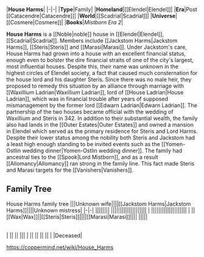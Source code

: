 |**House Harms**|
|-|-|
|**Type**|Family|
|**Homeland**|[[Elendel\|Elendel]]|
|**Era**|Post [[Catacendre\|Catacendre]]|
|**World**|[[Scadrial\|Scadrial]]|
|**Universe**|[[Cosmere\|Cosmere]]|
|**Books**|*Mistborn Era 2*|

**House Harms** is a [[Noble\|noble]] house in [[Elendel\|Elendel]], [[Scadrial\|Scadrial]].
Members include [[Jackstom Harms\|Jackstom Harms]], [[Steris\|Steris]] and [[Marasi\|Marasi]].
Under Jackstom's care, House Harms had grown into a house with an excellent financial status, enough even to bolster the dire financial straits of one of the city's largest, most influential houses. Despite this, their name was unknown in the highest circles of Elendel society, a fact that caused much consternation for the house lord and his daughter Steris. Since there was no male heir, they proposed to remedy this situation by an alliance through marriage with [[Waxillium Ladrian\|Waxillium Ladrian]], lord of [[House Ladrian\|House Ladrian]], which was in financial trouble after years of supposed mismanagement by the former lord [[Edwarn Ladrian\|Edwarn Ladrian]]. The partnership of the two houses became official with the wedding of Waxillium and Steris in 342. 
In addition to their substantial wealth, the family also had lands in the [[Outer Estates\|Outer Estates]] and owned a mansion in Elendel which served as the primary residence for Steris and Lord Harms. Despite their lower status among the nobility both Steris and Jackstom had a least high enough standing to be invited events such as the [[Yomen-Ostlin wedding dinner\|Yomen-Ostlin wedding dinner]]. The family had ancestral ties to the [[Spook\|Lord Mistborn]], and as a result [[Allomancy\|Allomancy]] ran strong in the family line. This fact made Steris and Marasi targets for the [[Vanishers\|Vanishers]]. 

## Family Tree
House Harms family tree
|||Unknown wife||||[[Jackstom Harms\|Jackstom Harms]]||||Unknown mistress|
|-|-|
||||||||
||||||||||||||||||||
|
||||||||||||||||||||
|
||[[Wax\|Wax]]||[[Steris\|Steris]]||||[[Marasi\|Marasi]]||||
|||||

|||
|-|-|
|
||
||
|||
|
||
||
||
||
| |Deceased|




https://coppermind.net/wiki/House_Harms